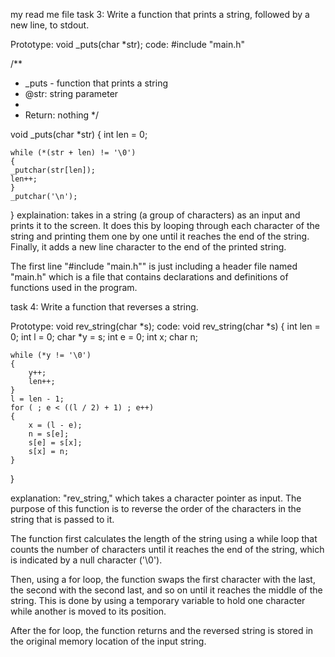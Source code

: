 my read me file
task 3: Write a function that prints a string, followed by a new line, to stdout.

Prototype: void _puts(char *str);
code: #include "main.h"

/**
 * _puts - function that prints a string
 * @str: string parameter
 *
 * Return: nothing
 */

void _puts(char *str)
{
	int len = 0;

	while (*(str + len) != '\0')
	{
	_putchar(str[len]);
	len++;
	}
	_putchar('\n');
}
explaination:  takes in a string (a group of characters) as an input and prints it to the screen. It does this by looping through each character of the string and printing them one by one until it reaches the end of the string. Finally, it adds a new line character to the end of the printed string.

The first line "#include "main.h"" is just including a header file named "main.h" which is a file that contains declarations and definitions of functions used in the program.


task 4: Write a function that reverses a string.

Prototype: void rev_string(char *s);
code: void rev_string(char *s)
{
	int len = 0;
	int l = 0;
	char *y = s;
	int e = 0;
	int x;
	char n;

	while (*y != '\0')
	{
		y++;
		len++;
	}
	l = len - 1;
	for ( ; e < ((l / 2) + 1) ; e++)
	{
		x = (l - e);
		n = s[e];
		s[e] = s[x];
		s[x] = n;
	}
}

explanation: "rev_string," which takes a character pointer as input. The purpose of this function is to reverse the order of the characters in the string that is passed to it.

The function first calculates the length of the string using a while loop that counts the number of characters until it reaches the end of the string, which is indicated by a null character ('\0').

Then, using a for loop, the function swaps the first character with the last, the second with the second last, and so on until it reaches the middle of the string. This is done by using a temporary variable to hold one character while another is moved to its position.

After the for loop, the function returns and the reversed string is stored in the original memory location of the input string.
